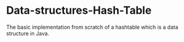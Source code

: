 # Data-structures-Hash-Table

The basic implementation from scratch of a hashtable which is a data structure in Java.
